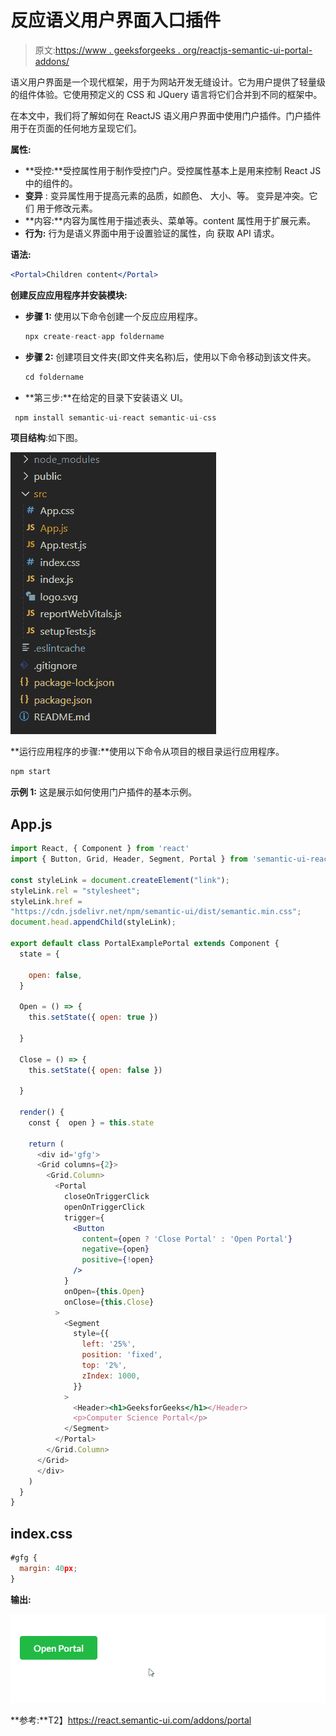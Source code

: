 # 反应语义用户界面入口插件

> 原文:[https://www . geeksforgeeks . org/reactjs-semantic-ui-portal-addons/](https://www.geeksforgeeks.org/reactjs-semantic-ui-portal-addons/)

语义用户界面是一个现代框架，用于为网站开发无缝设计。它为用户提供了轻量级的组件体验。它使用预定义的 CSS 和 JQuery 语言将它们合并到不同的框架中。

在本文中，我们将了解如何在 ReactJS 语义用户界面中使用门户插件。门户插件用于在页面的任何地方呈现它们。

**属性:**

*   **受控:**受控属性用于制作受控门户。受控属性基本上是用来控制 React JS 中的组件的。
*   **变异** : 变异属性用于提高元素的品质，如颜色、 大小、等。 变异是冲突。它们 用于修改元素。
*   **内容:**内容为属性用于描述表头、菜单等。content 属性用于扩展元素。
*   **行为:** 行为是语义界面中用于设置验证的属性，向 获取 API 请求。

**语法:**

```jsx
<Portal>Children content</Portal>
```

**创建反应应用程序并安装模块:**

*   **步骤 1:** 使用以下命令创建一个反应应用程序。

    ```jsx
    npx create-react-app foldername
    ```

*   **步骤 2:** 创建项目文件夹(即文件夹名称)后，使用以下命令移动到该文件夹。

    ```jsx
    cd foldername
    ```

*   **第三步:**在给定的目录下安装语义 UI。

```jsx
 npm install semantic-ui-react semantic-ui-css
```

**项目结构**:如下图。

![](img/f04ae0d8b722a9fff0bd9bd138b29c23.png)

**运行应用程序的步骤:**使用以下命令从项目的根目录运行应用程序。

```jsx
npm start
```

**示例 1:** 这是展示如何使用门户插件的基本示例。

## App.js

```jsx
import React, { Component } from 'react'
import { Button, Grid, Header, Segment, Portal } from 'semantic-ui-react'

const styleLink = document.createElement("link");
styleLink.rel = "stylesheet";
styleLink.href = 
"https://cdn.jsdelivr.net/npm/semantic-ui/dist/semantic.min.css";
document.head.appendChild(styleLink);

export default class PortalExamplePortal extends Component {
  state = {

    open: false,
  }

  Open = () => {
    this.setState({ open: true })

  }

  Close = () => {
    this.setState({ open: false })

  }

  render() {
    const {  open } = this.state

    return (
      <div id='gfg'>
      <Grid columns={2}>
        <Grid.Column>
          <Portal
            closeOnTriggerClick
            openOnTriggerClick
            trigger={
              <Button
                content={open ? 'Close Portal' : 'Open Portal'}
                negative={open}
                positive={!open}
              />
            }
            onOpen={this.Open}
            onClose={this.Close}
          >
            <Segment
              style={{
                left: '25%',
                position: 'fixed',
                top: '2%',
                zIndex: 1000,
              }}
            >
              <Header><h1>GeeksforGeeks</h1></Header>
              <p>Computer Science Portal</p>              
            </Segment>
          </Portal>
        </Grid.Column>
      </Grid>
      </div>
    )
  }
}
```

## index.css

```jsx
#gfg {
  margin: 40px;
}
```

**输出:**

![](img/ca9bf970ef685e1c3068a5ca60f092d2.png)

**参考:**T2】https://react.semantic-ui.com/addons/portal